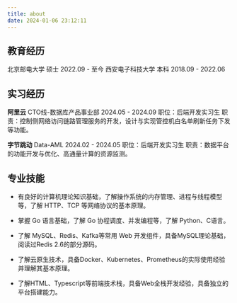 ```yaml
---
title: about
date: 2024-01-06 23:12:11
---
```


## 教育经历

北京邮电大学	    硕士  2022.09 - 至今 
西安电子科技大学	本科  2018.09 - 2022.06

## 实习经历

**阿里云** CTO线-数据库产品事业部 2024.05 - 2024.09
职位：后端开发实习生
职责：控制侧网络访问链路管理服务的开发，设计与实现管控机白名单刷新任务下发等功能。

**字节跳动** Data-AML 2024.02 - 2024.05
职位：后端开发实习生
职责：数据平台的功能开发与优化、高通量计算的资源监测。

## 专业技能

-   有良好的计算机理论知识基础，了解操作系统的内存管理、进程与线程模型等，了解 HTTP、TCP 等网络协议的基本原理。

-   掌握 Go 语言基础，了解 Go 协程调度、并发编程等，了解 Python、C语言。
-   了解 MySQL、Redis、Kafka等常用 Web 开发组件，具备MySQL理论基础，阅读过Redis 2.6的部分源码。 
-   了解云原生技术，具备Docker、Kubernetes、Prometheus的实际使用经验并理解其基本原理。 
-   了解HTML、Typescript等前端技术栈，具备Web全栈开发经验，具备独立的平台搭建能力。

